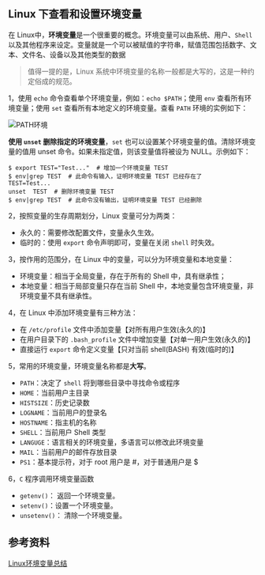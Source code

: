 ## Linux 下查看和设置环境变量

在 Linux中，**环境变量**是一个很重要的概念。环境变量可以由系统、用户、`Shell` 以及其他程序来设定。变量就是一个可以被赋值的字符串，赋值范围包括数字、文本、文件名、设备以及其他类型的数据
> 值得一提的是，Linux 系统中环境变量的名称一般都是大写的，这是一种约定俗成的规范。

1，使用 `echo` 命令查看单个环境变量，例如：`echo $PATH`；使用 `env` 查看所有环境变量；使用 `set` 查看所有本地定义的环境变量。查看 `PATH` 环境的实例如下：

![PATH环境](../../images/PATH环境.png)

**使用 `unset` 删除指定的环境变量**，`set` 也可以设置某个环境变量的值。清除环境变量的值用 unset 命令。如果未指定值，则该变量值将被设为 NULL。示例如下：

```shell
$ export TEST="Test..."  # 增加一个环境变量 TEST
$ env|grep TEST  # 此命令有输入，证明环境变量 TEST 已经存在了
TEST=Test...
unset  TEST  # 删除环境变量 TEST
$ env|grep TEST  # 此命令没有输出，证明环境变量 TEST 已经删除
```
2，按照变量的生存周期划分，Linux 变量可分为两类：

+ 永久的：需要修改配置文件，变量永久生效。
+ 临时的：使用 `export` 命令声明即可，变量在关闭 `shell` 时失效。

3，按作用的范围分，在 Linux 中的变量，可以分为环境变量和本地变量：

+ 环境变量：相当于全局变量，存在于所有的 Shell 中，具有继承性；
+ 本地变量：相当于局部变量只存在当前 Shell 中，本地变量包含环境变量，非环境变量不具有继承性。

4，在 Linux 中添加环境变量有三种方法：

+ 在 `/etc/profile` 文件中添加变量【对所有用户生效(永久的)】
+ 在用户目录下的 `.bash_profile` 文件中增加变量【对单一用户生效(永久的)】
+ 直接运行 `export` 命令定义变量【只对当前 shell(BASH) 有效(临时的)】

5，常用的环境变量，环境变量名称都是**大写**。

+ `PATH`：决定了 `shell` 将到哪些目录中寻找命令或程序
+ `HOME`：当前用户主目录
+ `HISTSIZE`：历史记录数
+ `LOGNAME`：当前用户的登录名
+ `HOSTNAME`：指主机的名称
+ `SHELL`：当前用户 Shell 类型
+ `LANGUGE`：语言相关的环境变量，多语言可以修改此环境变量
+ `MAIL`：当前用户的邮件存放目录
+ `PS1`：基本提示符，对于 root 用户是 #，对于普通用户是 $

6，`C` 程序调用环境变量函数

+ `getenv()`： 返回一个环境变量。
+ `setenv()`：设置一个环境变量。
+ `unsetenv()`： 清除一个环境变量。

## 参考资料
[Linux环境变量总结](https://www.jianshu.com/p/ac2bc0ad3d74)